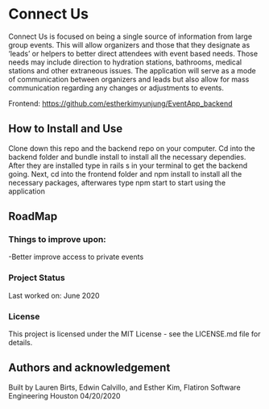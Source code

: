 # Connect Us

Connect Us is focused on being a single source of information from large group events. This will allow organizers and those that they designate as ‘leads’ or helpers to better direct attendees with event based needs. Those needs may include direction to hydration stations, bathrooms, medical stations and other extraneous issues. The application will serve as a mode of communication between organizers and leads but also allow for mass communication regarding any changes or adjustments to events.

Frontend: https://github.com/estherkimyunjung/EventApp_backend

## How to Install and Use

Clone down this repo and the backend repo on your computer. Cd into the backend folder and bundle install to install all the necessary dependies. After they are installed type in rails s in your terminal to get the backend going. Next, cd into the frontend folder and npm install to install all the necessary packages, afterwares type npm start to start using the application

## RoadMap

### Things to improve upon:
   -Better improve access to private events

### Project Status

Last worked on: June 2020

### License
This project is licensed under the MIT License - see the LICENSE.md file for details.

## Authors and acknowledgement

Built by Lauren Birts, Edwin Calvillo, and Esther Kim, Flatiron Software Engineering Houston 04/20/2020
